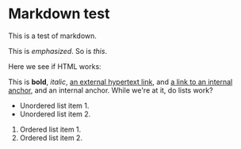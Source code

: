 # Markdown test

This is a test of markdown.

This is *emphasized*.  So is _this_.

Here we see if HTML works:

This is <b>bold</b>, <i>italic</i>,
<a href="http://www.dwheeler.com">an external hypertext link</a>, and
<a href="#here">a link to an internal anchor</a>, and
<a name="here">an internal anchor</a>.
While we're at it, do lists work?

<ul>
<li>Unordered list item 1.
<li>Unordered list item 2.
</ul>

<ol>
<li>Ordered list item 1.
<li>Ordered list item 2.
</ol>
